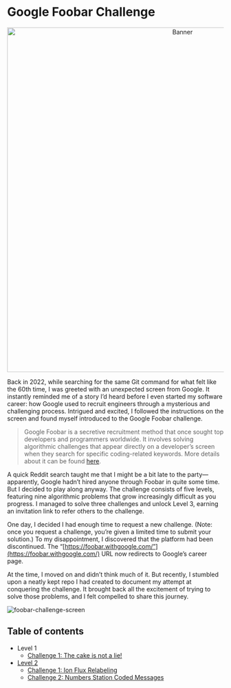# Google Foobar Challenge
<p align="center">
  <img alt="Banner" src="https://github.com/user-attachments/assets/ebce6002-7b00-44f7-8a46-d74524869d8c" width="800px" />
</p>

Back in 2022, while searching for the same Git command for what felt like the 60th time, I was greeted with an unexpected screen from Google. It instantly reminded me of a story I’d heard before I even started my software career: how Google used to recruit engineers through a mysterious and challenging process. Intrigued and excited, I followed the instructions on the screen and found myself introduced to the Google Foobar challenge.

> Google Foobar is a secretive recruitment method that once sought top developers and programmers worldwide. It involves solving algorithmic challenges that appear directly on a developer’s screen when they search for specific coding-related keywords. More details about it can be found [here](https://www.turing.com/kb/foobar-google-secret-hiring-technique).
> 

A quick Reddit search taught me that I might be a bit late to the party—apparently, Google hadn’t hired anyone through Foobar in quite some time. But I decided to play along anyway. The challenge consists of five levels, featuring nine algorithmic problems that grow increasingly difficult as you progress. I managed to solve three challenges and unlock Level 3, earning an invitation link to refer others to the challenge.

One day, I decided I had enough time to request a new challenge. (Note: once you request a challenge, you’re given a limited time to submit your solution.) To my disappointment, I discovered that the platform had been discontinued. The “[https://foobar.withgoogle.com/”](https://foobar.withgoogle.com/) URL now redirects to Google’s career page.

At the time, I moved on and didn’t think much of it. But recently, I stumbled upon a neatly kept repo I had created to document my attempt at conquering the challenge. It brought back all the excitement of trying to solve those problems, and I felt compelled to share this journey.

![foobar-challenge-screen](https://github.com/user-attachments/assets/aab7bbaf-6b4e-4f0b-9237-e7dd9e823527)

## Table of contents
- Level 1
  - [Challenge 1: The cake is not a lie!](./Level_1)
- [Level 2](./Level_2/)
  - [Challenge 1: Ion Flux Relabeling](./Level_2/challenge_1/)
  - [Challenge 2: Numbers Station Coded Messages](./Level_2/challenge_2/)
